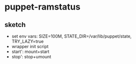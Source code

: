 # puppet-ramstatus

## sketch
- set env vars: SIZE=100M, STATE_DIR=/var/lib/puppet/state, TRY_LAZY=true
- wrapper init script
 - start': mount+start
 - stop': stop+umount
